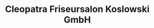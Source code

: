 ---
title: "Cleopatra Friseursalon Koslowski GmbH"
url: /delitzsch/cleopatra-friseursalon-koslowski-gmbh/
shop: Friseur
---